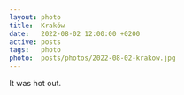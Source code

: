 ```yaml
---
layout: photo
title:  Kraków
date:   2022-08-02 12:00:00 +0200
active: posts
tags:   photo
photo:  posts/photos/2022-08-02-krakow.jpg
---
```


It was hot out.
